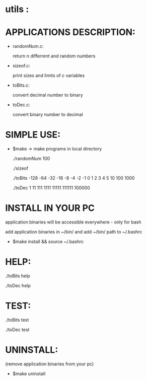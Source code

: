 # utils :

# APPLICATIONS DESCRIPTION:

- randomNum.c:

  return n differrent and random numbers

- sizeof.c:

  print sizes and limits of c variables

- toBits.c:

  convert decimal number to binary

- toDec.c:

  convert binary number to decimal

# SIMPLE USE:

- $make -> make programs in local directory

  ./randomNum 100
  
  ./sizeof
  
  ./toBits -128 -64 -32 -16 -8 -4 -2 -1 0 1 2 3 4 5 10 100 1000
  
  ./toDec 1 11 111 1111 11111 111111 100000
  
# INSTALL IN YOUR PC
application binaries will be accessible everywhere - only for bash

add application binaries in ~/bin/ and add ~/bin/ path to ~/.bashrc

- $make install && source ~/.bashrc

# HELP:

  ./toBits help
  
  ./toDec help
  
# TEST:

  ./toBits test
  
  ./toDec test
  
 # UNINSTALL:
 (remove application binaries from your pc)
 
 - $make uninstall
